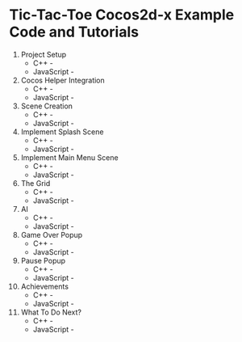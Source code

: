 # Tic-Tac-Toe Cocos2d-x Example Code and Tutorials

<ol>
  <li>
    Project Setup
    <ul>
      <li>C++ - </li>
      <li>JavaScript - </li>
    </ul>
  </li>
  
  <li>
    Cocos Helper Integration
    <ul>
      <li>C++ - </li>
      <li>JavaScript - </li>
    </ul>
  </li>
  
  <li>
    Scene Creation
    <ul>
      <li>C++ - </li>
      <li>JavaScript - </li>
    </ul>
  </li>
  
  <li>
    Implement Splash Scene
    <ul>
      <li>C++ - </li>
      <li>JavaScript - </li>
    </ul>
  </li>
  
  <li>
    Implement Main Menu Scene
    <ul>
      <li>C++ - </li>
      <li>JavaScript - </li>
    </ul>
  </li>
  
  <li>
    The Grid
    <ul>
      <li>C++ - </li>
      <li>JavaScript - </li>
    </ul>
  </li>
  
  <li>
    AI
    <ul>
      <li>C++ - </li>
      <li>JavaScript - </li>
    </ul>
  </li>
  
  <li>
    Game Over Popup
    <ul>
      <li>C++ - </li>
      <li>JavaScript - </li>
    </ul>
  </li>
  
  <li>
    Pause Popup
    <ul>
      <li>C++ - </li>
      <li>JavaScript - </li>
    </ul>
  </li>
  
  <li>
    Achievements
    <ul>
      <li>C++ - </li>
      <li>JavaScript - </li>
    </ul>
  </li>
  
  <li>
    What To Do Next?
    <ul>
      <li>C++ - </li>
      <li>JavaScript - </li>
    </ul>
  </li>
</ol>
